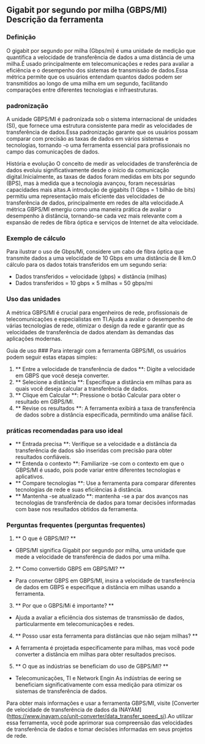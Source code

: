 ## Gigabit por segundo por milha (GBPS/MI) Descrição da ferramenta

### Definição
O gigabit por segundo por milha (Gbps/mi) é uma unidade de medição que quantifica a velocidade de transferência de dados a uma distância de uma milha.É usado principalmente em telecomunicações e redes para avaliar a eficiência e o desempenho dos sistemas de transmissão de dados.Essa métrica permite que os usuários entendam quantos dados podem ser transmitidos ao longo de uma milha em um segundo, facilitando comparações entre diferentes tecnologias e infraestruturas.

### padronização
A unidade GBPS/MI é padronizada sob o sistema internacional de unidades (SI), que fornece uma estrutura consistente para medir as velocidades de transferência de dados.Essa padronização garante que os usuários possam comparar com precisão as taxas de dados em vários sistemas e tecnologias, tornando -o uma ferramenta essencial para profissionais no campo das comunicações de dados.

História e evolução
O conceito de medir as velocidades de transferência de dados evoluiu significativamente desde o início da comunicação digital.Inicialmente, as taxas de dados foram medidas em bits por segundo (BPS), mas à medida que a tecnologia avançou, foram necessárias capacidades mais altas.A introdução de gigabits (1 Gbps = 1 bilhão de bits) permitiu uma representação mais eficiente das velocidades de transferência de dados, principalmente em redes de alta velocidade.A métrica GBPS/MI emergiu como uma maneira prática de avaliar o desempenho à distância, tornando-se cada vez mais relevante com a expansão de redes de fibra óptica e serviços de Internet de alta velocidade.

### Exemplo de cálculo
Para ilustrar o uso de Gbps/Mi, considere um cabo de fibra óptica que transmite dados a uma velocidade de 10 Gbps em uma distância de 8 km.O cálculo para os dados totais transferidos em um segundo seria:
- Dados transferidos = velocidade (gbps) × distância (milhas)
- Dados transferidos = 10 gbps × 5 milhas = 50 gbps/mi

### Uso das unidades
A métrica GBPS/MI é crucial para engenheiros de rede, profissionais de telecomunicações e especialistas em TI.Ajuda a avaliar o desempenho de várias tecnologias de rede, otimizar o design da rede e garantir que as velocidades de transferência de dados atendam às demandas das aplicações modernas.

Guia de uso ###
Para interagir com a ferramenta GBPS/MI, os usuários podem seguir estas etapas simples:
1. ** Entre a velocidade de transferência de dados **: Digite a velocidade em GBPS que você deseja converter.
2. ** Selecione a distância **: Especifique a distância em milhas para as quais você deseja calcular a transferência de dados.
3. ** Clique em Calcular **: Pressione o botão Calcular para obter o resultado em GBPS/MI.
4. ** Revise os resultados **: A ferramenta exibirá a taxa de transferência de dados sobre a distância especificada, permitindo uma análise fácil.

### práticas recomendadas para uso ideal
- ** Entrada precisa **: Verifique se a velocidade e a distância da transferência de dados são inseridas com precisão para obter resultados confiáveis.
- ** Entenda o contexto **: Familiarize -se com o contexto em que o GBPS/MI é usado, pois pode variar entre diferentes tecnologias e aplicativos.
- ** Compare tecnologias **: Use a ferramenta para comparar diferentes tecnologias de rede e suas eficiências à distância.
- ** Mantenha -se atualizado **: mantenha -se a par dos avanços nas tecnologias de transferência de dados para tomar decisões informadas com base nos resultados obtidos da ferramenta.

### Perguntas frequentes (perguntas frequentes)

1. ** O que é GBPS/MI? **
- GBPS/MI significa Gigabit por segundo por milha, uma unidade que mede a velocidade de transferência de dados por uma milha.

2. ** Como convertido GBPS em GBPS/MI? **
- Para converter GBPS em GBPS/MI, insira a velocidade de transferência de dados em GBPS e especifique a distância em milhas usando a ferramenta.

3. ** Por que o GBPS/Mi é importante? **
- Ajuda a avaliar a eficiência dos sistemas de transmissão de dados, particularmente em telecomunicações e redes.

4. ** Posso usar esta ferramenta para distâncias que não sejam milhas? **
- A ferramenta é projetada especificamente para milhas, mas você pode converter a distância em milhas para obter resultados precisos.

5. ** O que as indústrias se beneficiam do uso de GBPS/MI? **
- Telecomunicações, TI e Network Engin As indústrias de eering se beneficiam significativamente com essa medição para otimizar os sistemas de transferência de dados.

Para obter mais informações e usar a ferramenta GBPS/MI, visite [Converter de velocidade de transferência de dados da INAYAM] (https://www.inayam.co/unit-converter/data_transfer_speed_si).Ao utilizar essa ferramenta, você pode aprimorar sua compreensão das velocidades de transferência de dados e tomar decisões informadas em seus projetos de rede.